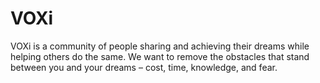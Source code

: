 # VOXi
VOXi is a community of people sharing and achieving their dreams while helping
others do the same. We want to remove the obstacles that stand between you
and your dreams – cost, time, knowledge, and fear.